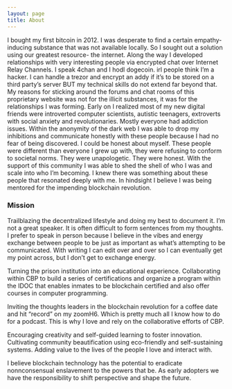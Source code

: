 ```yaml
---
layout: page
title: About
---
```


I bought my first bitcoin in 2012. I was desperate to find a certain empathy-inducing substance that was not available locally. So I sought out a solution using our greatest resource- the internet. Along the way I developed relationships with very interesting people via encrypted chat over Internet Relay Channels. I speak 4chan and I hodl dogecoin. irl people think I’m a hacker. I can handle a trezor and encrypt an addy if it’s to be stored on a third party’s server BUT my technical skills do not extend far beyond that. My reasons for sticking around the forums and chat rooms of this proprietary website was not for the illicit substances, it was for the relationships I was forming. Early on I realized most of my new digital friends were introverted computer scientists, autistic teenagers, extroverts with social anxiety and revolutionaries. Mostly everyone had addiction issues. Within the anonymity of the dark web I was able to drop my inhibitions and communicate honestly with these people because I had no fear of being discovered. I could be honest about myself. These people were different than everyone I grew up with, they were refusing to conform to societal norms. They were unapologetic. They were honest. With the support of this community I was able to shed the shell of who I was and scale into who I’m becoming. I knew there was something about these people that resonated deeply with me. In hindsight I believe I was being mentored for the impending blockchain revolution.


<h3>Mission</h3>

<p>Trailblazing the decentralized lifestyle and doing my best to document it. I’m not a great speaker. It is often difficult to form sentences from my thoughts. I prefer to speak in person because I believe in the vibes and energy exchange between people to be just as important as what’s attempting to be communicated. With writing I can edit over and over so I can eventually get my point across, but I don’t get to exchange energy.</p>
<p>Turning the prison institution into an educational experience. Collaborating within CBP to build a series of certifications and organize a program within the IDOC that enables inmates to be blockchain certified and also offer courses in computer programming.</p>
<p>Inviting the thoughts leaders in the blockchain revolution for a coffee date and hit “record” on my zoomH6. Which is pretty much all I know how to do for a podcast. This is why I love and rely on the collaborative efforts of CBP.</p>
<p>Encouraging creativity and self-guided learning to foster innovation. Cultivating community beautification using eco-friendly and self-sustaining systems. Adding value to the lives of the people I love and interact with.
<p>I believe blockchain technology has the potential to eradicate nonnconsensual enslavement to the powers that be. As early adopters we have the responsibility to shift perspective and shape the future.</p>
